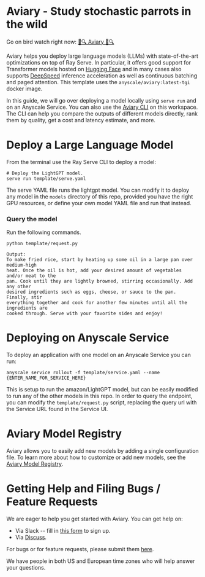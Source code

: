 # Aviary - Study stochastic parrots in the wild

Go on bird watch right now: [🦜🔍 Aviary 🦜🔍](http://aviary.anyscale.com/)

Aviary helps you deploy large language models (LLMs) with state-of-the-art optimizations on top of Ray Serve. 
In particular, it offers good support for Transformer models hosted on [Hugging Face](http://hf.co) and in many cases also 
supports [DeepSpeed](https://www.deepspeed.ai/) inference acceleration as well as continuous batching and paged attention. 
This template uses the `anyscale/aviary:latest-tgi` docker image.

In this guide, we will go over deploying a model locally using `serve run` and on an Anyscale Service. You can also use the [Aviary CLI](https://github.com/ray-project/aviary/tree/master#using-the-aviary-cli) on this workspace. The CLI can help you compare the outputs of different models directly, rank them by quality, get a cost and latency estimate, and more. 

# Deploy a Large Language Model 
From the terminal use the Ray Serve CLI to deploy a model:

```shell
# Deploy the LightGPT model. 
serve run template/serve.yaml
```

The serve YAML file runs the lightgpt model. You can modify it to deploy any model in the `models` directory of this repo, provided you have the right GPU resources, 
or define your own model YAML file and run that instead.

### Query the model

Run the following commands. 

```shell
python template/request.py
```
```text
Output:
To make fried rice, start by heating up some oil in a large pan over medium-high
heat. Once the oil is hot, add your desired amount of vegetables and/or meat to the
pan. Cook until they are lightly browned, stirring occasionally. Add any other
desired ingredients such as eggs, cheese, or sauce to the pan. Finally, stir
everything together and cook for another few minutes until all the ingredients are
cooked through. Serve with your favorite sides and enjoy!
```

# Deploying on Anyscale Service

To deploy an application with one model on an Anyscale Service you can run:

```shell
anyscale service rollout -f template/service.yaml --name {ENTER_NAME_FOR_SERVICE_HERE}
```

This is setup to run the amazon/LightGPT model, but can be easily modified to run any of the other models in this repo.
In order to query the endpoint, you can modify the `template/request.py` script, replacing the query url with the Service URL found in the Service UI.


# Aviary Model Registry

Aviary allows you to easily add new models by adding a single configuration file.
To learn more about how to customize or add new models, 
see the [Aviary Model Registry](models/README.md).

# Getting Help and Filing Bugs / Feature Requests

We are eager to help you get started with Aviary. You can get help on: 

- Via Slack -- fill in [this form](https://docs.google.com/forms/d/e/1FAIpQLSfAcoiLCHOguOm8e7Jnn-JJdZaCxPGjgVCvFijHB5PLaQLeig/viewform) to sign up. 
- Via [Discuss](https://discuss.ray.io/c/llms-generative-ai/27). 

For bugs or for feature requests, please submit them [here](https://github.com/ray-project/aviary/issues/new).

We have people in both US and European time zones who will help answer your questions. 

